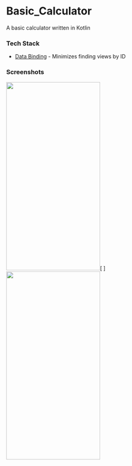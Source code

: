 # Basic_Calculator
A basic calculator written in Kotlin

### Tech Stack
  * [Data Binding][1] - Minimizes finding views by ID

### Screenshots
<image src="screenshots/1.jpg" height="500" width="250">[ ]<image src="screenshots/demo.gif" height="500" width="250">

[1]: https://developer.android.com/topic/libraries/data-binding/

